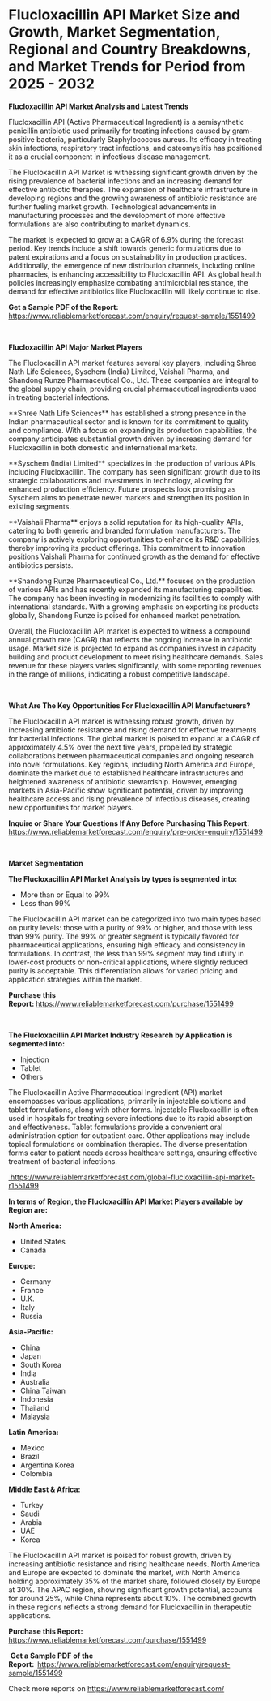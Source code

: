 <p><h1>Flucloxacillin API Market Size and Growth, Market Segmentation, Regional and Country Breakdowns, and Market Trends for Period from 2025 -  2032</h1></p><p><strong>Flucloxacillin API Market Analysis and Latest Trends</strong></p>
<p><p>Flucloxacillin API (Active Pharmaceutical Ingredient) is a semisynthetic penicillin antibiotic used primarily for treating infections caused by gram-positive bacteria, particularly Staphylococcus aureus. Its efficacy in treating skin infections, respiratory tract infections, and osteomyelitis has positioned it as a crucial component in infectious disease management.</p><p>The Flucloxacillin API Market is witnessing significant growth driven by the rising prevalence of bacterial infections and an increasing demand for effective antibiotic therapies. The expansion of healthcare infrastructure in developing regions and the growing awareness of antibiotic resistance are further fueling market growth. Technological advancements in manufacturing processes and the development of more effective formulations are also contributing to market dynamics.</p><p>The market is expected to grow at a CAGR of 6.9% during the forecast period. Key trends include a shift towards generic formulations due to patent expirations and a focus on sustainability in production practices. Additionally, the emergence of new distribution channels, including online pharmacies, is enhancing accessibility to Flucloxacillin API. As global health policies increasingly emphasize combating antimicrobial resistance, the demand for effective antibiotics like Flucloxacillin will likely continue to rise.</p></p>
<p><strong>Get a Sample PDF of the Report:&nbsp;</strong> <a href="https://www.reliablemarketforecast.com/enquiry/request-sample/1551499?utm_campaign=3530&utm_medium=2&utm_source=Github&utm_content=ia&utm_term=02042025&utm_id=flucloxacillin-api">https://www.reliablemarketforecast.com/enquiry/request-sample/1551499</a></p>
<p>&nbsp;</p>
<p><strong>Flucloxacillin API Major Market Players</strong></p>
<p><p>The Flucloxacillin API market features several key players, including Shree Nath Life Sciences, Syschem (India) Limited, Vaishali Pharma, and Shandong Runze Pharmaceutical Co., Ltd. These companies are integral to the global supply chain, providing crucial pharmaceutical ingredients used in treating bacterial infections.</p><p>**Shree Nath Life Sciences** has established a strong presence in the Indian pharmaceutical sector and is known for its commitment to quality and compliance. With a focus on expanding its production capabilities, the company anticipates substantial growth driven by increasing demand for Flucloxacillin in both domestic and international markets.</p><p>**Syschem (India) Limited** specializes in the production of various APIs, including Flucloxacillin. The company has seen significant growth due to its strategic collaborations and investments in technology, allowing for enhanced production efficiency. Future prospects look promising as Syschem aims to penetrate newer markets and strengthen its position in existing segments.</p><p>**Vaishali Pharma** enjoys a solid reputation for its high-quality APIs, catering to both generic and branded formulation manufacturers. The company is actively exploring opportunities to enhance its R&D capabilities, thereby improving its product offerings. This commitment to innovation positions Vaishali Pharma for continued growth as the demand for effective antibiotics persists.</p><p>**Shandong Runze Pharmaceutical Co., Ltd.** focuses on the production of various APIs and has recently expanded its manufacturing capabilities. The company has been investing in modernizing its facilities to comply with international standards. With a growing emphasis on exporting its products globally, Shandong Runze is poised for enhanced market penetration.</p><p>Overall, the Flucloxacillin API market is expected to witness a compound annual growth rate (CAGR) that reflects the ongoing increase in antibiotic usage. Market size is projected to expand as companies invest in capacity building and product development to meet rising healthcare demands. Sales revenue for these players varies significantly, with some reporting revenues in the range of millions, indicating a robust competitive landscape.</p></p>
<p>&nbsp;</p>
<p><strong>What Are The Key Opportunities For Flucloxacillin API Manufacturers?</strong></p>
<p><p>The Flucloxacillin API market is witnessing robust growth, driven by increasing antibiotic resistance and rising demand for effective treatments for bacterial infections. The global market is poised to expand at a CAGR of approximately 4.5% over the next five years, propelled by strategic collaborations between pharmaceutical companies and ongoing research into novel formulations. Key regions, including North America and Europe, dominate the market due to established healthcare infrastructures and heightened awareness of antibiotic stewardship. However, emerging markets in Asia-Pacific show significant potential, driven by improving healthcare access and rising prevalence of infectious diseases, creating new opportunities for market players.</p></p>
<p><strong>Inquire or Share Your Questions If Any Before Purchasing This Report:</strong> <a href="https://www.reliablemarketforecast.com/enquiry/pre-order-enquiry/1551499?utm_campaign=3530&utm_medium=2&utm_source=Github&utm_content=ia&utm_term=02042025&utm_id=flucloxacillin-api">https://www.reliablemarketforecast.com/enquiry/pre-order-enquiry/1551499</a></p>
<p>&nbsp;</p>
<p><strong>Market Segmentation</strong></p>
<p><strong>The Flucloxacillin API Market Analysis by types is segmented into:</strong></p>
<p><ul><li>More than or Equal to 99%</li><li>Less than 99%</li></ul></p>
<p><p>The Flucloxacillin API market can be categorized into two main types based on purity levels: those with a purity of 99% or higher, and those with less than 99% purity. The 99% or greater segment is typically favored for pharmaceutical applications, ensuring high efficacy and consistency in formulations. In contrast, the less than 99% segment may find utility in lower-cost products or non-critical applications, where slightly reduced purity is acceptable. This differentiation allows for varied pricing and application strategies within the market.</p></p>
<p><strong>Purchase this Report:&nbsp;</strong><a href="https://www.reliablemarketforecast.com/purchase/1551499?utm_campaign=3530&utm_medium=2&utm_source=Github&utm_content=ia&utm_term=02042025&utm_id=flucloxacillin-api">https://www.reliablemarketforecast.com/purchase/1551499</a></p>
<p>&nbsp;</p>
<p><strong>The Flucloxacillin API Market Industry Research by Application is segmented into:</strong></p>
<p><ul><li>Injection</li><li>Tablet</li><li>Others</li></ul></p>
<p><p>The Flucloxacillin Active Pharmaceutical Ingredient (API) market encompasses various applications, primarily in injectable solutions and tablet formulations, along with other forms. Injectable Flucloxacillin is often used in hospitals for treating severe infections due to its rapid absorption and effectiveness. Tablet formulations provide a convenient oral administration option for outpatient care. Other applications may include topical formulations or combination therapies. The diverse presentation forms cater to patient needs across healthcare settings, ensuring effective treatment of bacterial infections.</p></p>
<p><a href="https://www.reliablemarketforecast.com/global-flucloxacillin-api-market-r1551499?utm_campaign=3530&utm_medium=2&utm_source=Github&utm_content=ia&utm_term=02042025&utm_id=flucloxacillin-api">&nbsp;https://www.reliablemarketforecast.com/global-flucloxacillin-api-market-r1551499</a></p>
<p><strong>In terms of Region, the Flucloxacillin API Market Players available by Region are:</strong></p>
<p>
    <p> <strong> North America: </strong>
        <ul>
            <li>United States</li>
            <li>Canada</li>
        </ul>
        </p> 
    <p> <strong> Europe: </strong>
        <ul>
            <li>Germany</li>
            <li>France</li>
            <li>U.K.</li>
            <li>Italy</li>
            <li>Russia</li>
        </ul>
        </p> 
    <p> <strong> Asia-Pacific: </strong>
        <ul>
            <li>China</li>
            <li>Japan</li>
            <li>South Korea</li>
            <li>India</li>
            <li>Australia</li>
            <li>China Taiwan</li>
            <li>Indonesia</li>
            <li>Thailand</li>
            <li>Malaysia</li>
        </ul>
        </p> 
    <p> <strong> Latin America: </strong>
        <ul>
            <li>Mexico</li>
            <li>Brazil</li>
            <li>Argentina Korea</li>
            <li>Colombia</li>
        </ul>
        </p> 
    <p> <strong> Middle East & Africa: </strong>
        <ul>
            <li>Turkey</li>
            <li>Saudi</li>
            <li>Arabia</li>
            <li>UAE</li>
            <li>Korea</li>
        </ul>
    </p>
    </p>
<p><p>The Flucloxacillin API market is poised for robust growth, driven by increasing antibiotic resistance and rising healthcare needs. North America and Europe are expected to dominate the market, with North America holding approximately 35% of the market share, followed closely by Europe at 30%. The APAC region, showing significant growth potential, accounts for around 25%, while China represents about 10%. The combined growth in these regions reflects a strong demand for Flucloxacillin in therapeutic applications.</p></p>
<p><strong>Purchase this Report: </strong><a href="https://www.reliablemarketforecast.com/purchase/1551499?utm_campaign=3530&utm_medium=2&utm_source=Github&utm_content=ia&utm_term=02042025&utm_id=flucloxacillin-api">https://www.reliablemarketforecast.com/purchase/1551499</a></p>
<p>&nbsp;<strong>Get a Sample PDF of the Report:&nbsp;&nbsp;</strong><a href="https://www.reliablemarketforecast.com/enquiry/request-sample/1551499?utm_campaign=3530&utm_medium=2&utm_source=Github&utm_content=ia&utm_term=02042025&utm_id=flucloxacillin-api">https://www.reliablemarketforecast.com/enquiry/request-sample/1551499</a></p>
<p><strong></strong></p>
<p>Check more reports on <a href="https://www.reliablemarketforecast.com/?utm_campaign=3530&utm_medium=2&utm_source=Github&utm_content=ia&utm_term=02042025&utm_id=flucloxacillin-api">https://www.reliablemarketforecast.com/</a></p>